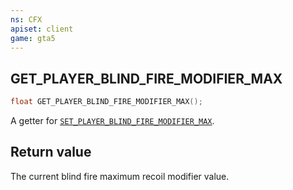 ```yaml
---
ns: CFX
apiset: client
game: gta5
---
```

## GET_PLAYER_BLIND_FIRE_MODIFIER_MAX

```c
float GET_PLAYER_BLIND_FIRE_MODIFIER_MAX();
```

A getter for [`SET_PLAYER_BLIND_FIRE_MODIFIER_MAX`](#_0X39AC373D).

## Return value
The current blind fire maximum recoil modifier value.
